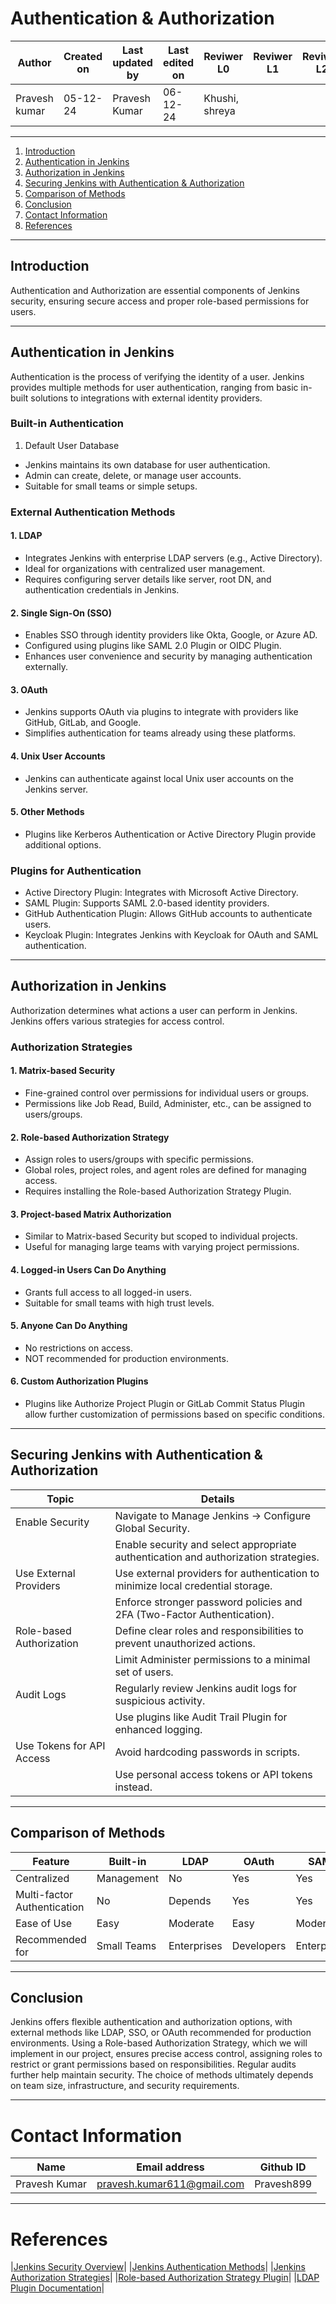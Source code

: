 
# Authentication & Authorization

| **Author** | **Created on** | **Last updated by** | **Last edited on** | **Reviwer L0** |**Reviwer L1** |**Reviwer L2** |
|------------|----------------|----------------------|---------------------|---------------|---------------|---------------|
| Pravesh kumar      | 05-12-24      | Pravesh Kumar             | 06-12-24           | Khushi, shreya | | |     

---

1. [Introduction](#introduction)
2. [Authentication in Jenkins](#authentication-in-jtnkins)
3. [Authorization in Jenkins](#Authorization-in-Jenkins)
4. [Securing Jenkins with Authentication & Authorization](#Securing-Jenkins-with-Authentication-&-Authorization)
5. [Comparison of Methods](#Comparison-of-Methods)
6. [Conclusion](#conclusion)
7. [Contact Information](#contact-information)
8. [References](#references)

---

## Introduction

Authentication and Authorization are essential components of Jenkins security, ensuring secure access and proper role-based permissions for users.

---
## Authentication in Jenkins

Authentication is the process of verifying the identity of a user. Jenkins provides multiple methods for user authentication, ranging from basic in-built solutions to integrations with external identity providers.

### Built-in Authentication

1. Default User Database
- Jenkins maintains its own database for user authentication.
- Admin can create, delete, or manage user accounts.
- Suitable for small teams or simple setups.

### External Authentication Methods
#### 1. LDAP

- Integrates Jenkins with enterprise LDAP servers (e.g., Active Directory).
- Ideal for organizations with centralized user management.
- Requires configuring server details like server, root DN, and authentication credentials in Jenkins.

#### 2. Single Sign-On (SSO)

- Enables SSO through identity providers like Okta, Google, or Azure AD.
- Configured using plugins like SAML 2.0 Plugin or OIDC Plugin.
- Enhances user convenience and security by managing authentication externally.

#### 3. OAuth

- Jenkins supports OAuth via plugins to integrate with providers like GitHub, GitLab, and Google.
- Simplifies authentication for teams already using these platforms.

#### 4. Unix User Accounts

- Jenkins can authenticate against local Unix user accounts on the Jenkins server.

#### 5. Other Methods

- Plugins like Kerberos Authentication or Active Directory Plugin provide additional options.
  
### Plugins for Authentication

- Active Directory Plugin: Integrates with Microsoft Active Directory.
- SAML Plugin: Supports SAML 2.0-based identity providers.
- GitHub Authentication Plugin: Allows GitHub accounts to authenticate users.
- Keycloak Plugin: Integrates Jenkins with Keycloak for OAuth and SAML authentication.

---

## Authorization in Jenkins

Authorization determines what actions a user can perform in Jenkins. Jenkins offers various strategies for access control.

### Authorization Strategies
#### 1. Matrix-based Security

- Fine-grained control over permissions for individual users or groups.
- Permissions like Job Read, Build, Administer, etc., can be assigned to users/groups.

#### 2. Role-based Authorization Strategy

- Assign roles to users/groups with specific permissions.
- Global roles, project roles, and agent roles are defined for managing access.
- Requires installing the Role-based Authorization Strategy Plugin.

#### 3. Project-based Matrix Authorization

- Similar to Matrix-based Security but scoped to individual projects.
- Useful for managing large teams with varying project permissions.

#### 4. Logged-in Users Can Do Anything

- Grants full access to all logged-in users.
- Suitable for small teams with high trust levels.

#### 5. Anyone Can Do Anything

- No restrictions on access.
- NOT recommended for production environments.

#### 6. Custom Authorization Plugins

- Plugins like Authorize Project Plugin or GitLab Commit Status Plugin allow further customization of permissions based on specific conditions.
---

## Securing Jenkins with Authentication & Authorization

| Topic	|Details|
|-----|-----|
|Enable Security|	 Navigate to Manage Jenkins → Configure Global Security.|
|| Enable security and select appropriate authentication and authorization strategies.|
|Use External Providers|	 Use external providers for authentication to minimize local credential storage.|
|| Enforce stronger password policies and 2FA (Two-Factor Authentication).|
|Role-based Authorization	| Define clear roles and responsibilities to prevent unauthorized actions.|
|| Limit Administer permissions to a minimal set of users.|
|Audit Logs	| Regularly review Jenkins audit logs for suspicious activity.|
|| Use plugins like Audit Trail Plugin for enhanced logging.|
|Use Tokens for API Access	| Avoid hardcoding passwords in scripts.|
|| Use personal access tokens or API tokens instead.|



---

## Comparison of Methods

|Feature	|Built-in|	LDAP	|OAuth	|SAML|	Unix|
|---|---|---|---|----|----|
|Centralized |Management	|No|	Yes	|Yes	|Yes	|No|
|Multi-factor Authentication|	No	|Depends	|Yes|	Yes|	No|
|Ease of Use	|Easy	|Moderate|	Easy|	Moderate|	Moderate|
|Recommended for	|Small Teams|	Enterprises|	Developers	|Enterprises	|Unix| Servers|

---
## Conclusion

Jenkins offers flexible authentication and authorization options, with external methods like LDAP, SSO, or OAuth recommended for production environments. Using a Role-based Authorization Strategy, which we will implement in our project, ensures precise access control, assigning roles to restrict or grant permissions based on responsibilities. Regular audits further help maintain security. The choice of methods ultimately depends on team size, infrastructure, and security requirements.

---
# Contact Information

| **Name** | **Email address**            | **Github ID**
|----------|-------------------------------|-------------------|
| Pravesh Kumar    |  pravesh.kumar611@gmail.com           | Pravesh899 |

---

# References

|[Jenkins Security Overview](https://www.jenkins.io/doc/book/security/)|
|[Jenkins Authentication Methods](https://www.jenkins.io/doc/book/security/authentication/)|
|[Jenkins Authorization Strategies](https://www.jenkins.io/doc/book/security/authorization/)|
|[Role-based Authorization Strategy Plugin](https://plugins.jenkins.io/role-strategy/)|
|[LDAP Plugin Documentation](https://plugins.jenkins.io/ldap/)|
